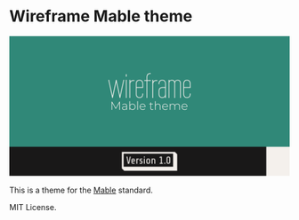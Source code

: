 # Wireframe Mable theme

![wireframe-cover.svg](wireframe-cover.svg)

This is a theme for the [Mable](https://mablesite.com) standard.

MIT License.

